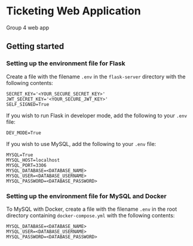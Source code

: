 # Ticketing Web Application
Group 4 web app

## Getting started
### Setting up the environment file for Flask
Create a file with the filename `.env` in the `flask-server` directory with the following contents:
```.env
SECRET_KEY='<YOUR_SECURE_SECRET_KEY>'
JWT_SECRET_KEY='<YOUR_SECURE_JWT_KEY>'
SELF_SIGNED=True
```
If you wish to run Flask in developer mode, add the following to your `.env` file:
```.env
DEV_MODE=True
```
If you wish to use MySQL, add the following to your `.env` file:
```.env
MYSQL=True
MYSQL_HOST=localhost
MYSQL_PORT=3306
MYSQL_DATABASE=<DATABASE_NAME>
MYSQL_USER=<DATABASE_USERNAME>
MYSQL_PASSWORD=<DATABASE_PASSWORD>
```
### Setting up the environment file for MySQL and Docker
To MySQL with Docker, create a file with the filename `.env` in the root directory containing `docker-compose.yml` with the following contents:
```.env
MYSQL_DATABASE=<DATABASE_NAME>
MYSQL_USER=<DATABASE_USERNAME>
MYSQL_PASSWORD=<DATABASE_PASSWORD>
```